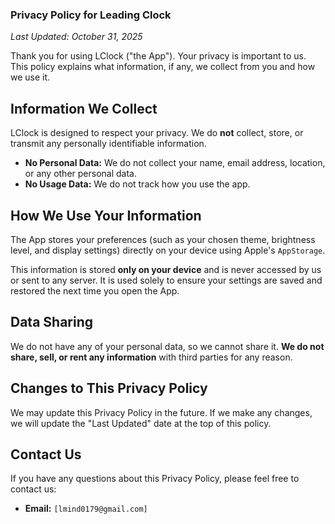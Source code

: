 ### Privacy Policy for Leading Clock

*Last Updated: October 31, 2025*

Thank you for using LClock ("the App"). Your privacy is important to us. This policy explains what information, if any, we collect from you and how we use it.

## Information We Collect

LClock is designed to respect your privacy. We do **not** collect, store, or transmit any personally identifiable information.

* **No Personal Data:** We do not collect your name, email address, location, or any other personal data.
* **No Usage Data:** We do not track how you use the app.

## How We Use Your Information

The App stores your preferences (such as your chosen theme, brightness level, and display settings) directly on your device using Apple's `AppStorage`.

This information is stored **only on your device** and is never accessed by us or sent to any server. It is used solely to ensure your settings are saved and restored the next time you open the App.

## Data Sharing

We do not have any of your personal data, so we cannot share it. **We do not share, sell, or rent any information** with third parties for any reason.

## Changes to This Privacy Policy

We may update this Privacy Policy in the future. If we make any changes, we will update the "Last Updated" date at the top of this policy.

## Contact Us

If you have any questions about this Privacy Policy, please feel free to contact us:

* **Email:** `[lmind0179@gmail.com]`
